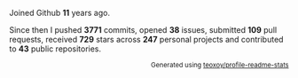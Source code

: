 Joined Github **11** years ago.

Since then I pushed **3771** commits, opened **38** issues, submitted **109** pull requests, received **729** stars across **247** personal projects and contributed to **43** public repositories.

<p align="right"><sub>Generated using <a href="https://github.com/marketplace/actions/profile-readme-stats">teoxoy/profile-readme-stats</a></sub></p>
